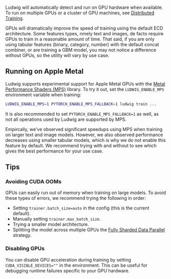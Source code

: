 Ludwig will automatically detect and run on GPU hardware when available. To run on multiple GPUs or a cluster of GPU machines,
see [Distributed Training](./distributed_training/index.md).

GPUs will dramatically improve the speed of training using the default ECD architecture. Some features types, nmely text and images, de facto require GPUs to train in a reasonable amount of time. That said, if you are only using tabular features (binary, category, number) with the default concat combiner, or are training a GBM model, you may not notice a difference without GPUs, so the utility will vary by use case.

## Running on Apple Metal

Ludwig supports experimental support for Apple Metal GPUs with the [Metal Performance Shaders (MPS)](https://developer.apple.com/metal/pytorch/) library. To try it out, set the `LUDWIG_ENABLE_MPS` environment variable when training:

```bash
LUDWIG_ENABLE_MPS=1 PYTORCH_ENABLE_MPS_FALLBACK=1 ludwig train ...
```

It is also recommended to set `PYTORCH_ENABLE_MPS_FALLBACK=1` as well, as not all operations used by Ludwig are supported by MPS.

Empircally, we've observed significant speedups using MPS when training on larger text and image models. However, we also observed
performance decreases using smaller tabular models, which is why we do not enable this feature by default. We recommend trying with and
without to see which gives the best performance for your use case.

## Tips

### Avoiding CUDA OOMs

GPUs can easily run out of memory when training on large models. To avoid these
types of errors, we recommend trying the following in order:

- Setting `trainer.batch_size=auto` in the config (this is the current default).
- Manually setting `trainer.max_batch_size`.
- Trying a smaller model architecture.
- Splitting the model across multiple GPUs the [Fully Sharded Data Parallel](../configuration/backend.md#fully-sharded-data-parallel-fsdp) strategy.

### Disabling GPUs

You can disable GPU acceleration during training by setting `CUDA_VISIBLE_DEVICES=""` in the environment. This can be useful for debugging runtime failures specific to your GPU hardware.